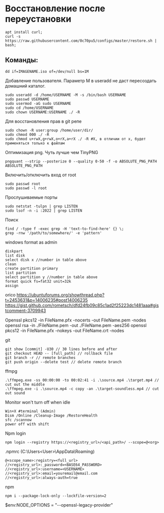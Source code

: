 # Восстановление после переустановки
```shell script
apt install curl;
curl -s https://raw.githubusercontent.com/0c70pu5/configs/master/restore.sh | bash;
```

## Команды:
```shell script
dd if=IMAGENAME.iso of=/dev/null bs=1M
```

Добавление пользователя. Параметр M в useradd не даст пересоздать домашний каталог.
```shell script
sudo useradd -d /home/USERNAME -M -s /bin/bash USERNAME
sudo passwd USERNAME
sudo usermod -aG sudo USERNAME
sudo cd /home/USERNAME
sudo chown USERNAME:USERNAME ./ -R
```

Для восстановления прав в git репе
```shell script
sudo chown -R user:group /home/user/dir/
sudo chmod 000 ./ -R
sudo chmod u+rwX,g+rwX,o+rX,a+rX ./ -R #X, в отличии от x, будет применяться только к файлам
```

Оптимизация png. Чуть лучше чем TinyPNG
```shell script
pngquant --strip --posterize 0 --quality 0-50 -f -o ABSOLUTE_PNG_PATH ABSOLUTE_PNG_PATH
```

Включить/отключить вход от root
```shell script
sudo passwd root
sudo passwd -l root
```

Прослушиваемые порты
```
sudo netstat -tulpn | grep LISTEN
sudo lsof -n -i :2022 | grep LISTEN
```

Поиск
```
find / -type f -exec grep -H 'text-to-find-here' {} \;
grep -rnw '/path/to/somewhere/' -e 'pattern'
```

windows format
as admin
```
diskpart
list disk
select disk x //number in table above
clean
create partition primary
list partition
select partition y //number in table above
format quick fs=fat32 unit=32k 
assign
```

orico 
https://ubuntuforums.org/showthread.php?t=2453631&p=14006235#post14006235
https://gist.github.com/rometsch/dfd24fb09c85c1ad2f25223dc1481aaa#gistcomment-3709943

Openssl pkcs12 -in FileName.pfx -nocerts -out FileName.pem -nodes
openssl rsa -in ./FileName.pem -out ./FileName.pem -aes256
openssl pkcs12 -in FileName.pfx -nokeys -out FileName.crt -nodes

git
```
git show [commit] -U30 // 30 lines before and after
git checkout HEAD -- [full_path] // rollback file
git branch -r // remote branches
git push origin --delete test // delete remote branch
```

ffmpg
```
.\ffmpeg.exe -ss 00:00:00 -to 00:02:41 -i .\source.mp4 .\target.mp4 // cut out the middle
.\ffmpeg.exe -i .\source.mp4 -c copy -an .\target-soundless.mp4 // cut out sound
```

Monitor won't turn off when idle
```
Win+X #terminal (Admin)
Dism /Online /Cleanup-Image /RestoreHealth
sfc /scannow
power off with shift
```

Npm login
```
npm login --registry https://<registry_url>/<api_path>/ --scope=@<org>
```

.npmrc (C:\Users\<User>\AppData\Roaming)
```
@<scope_name>:registry=<full_url>
//<registry_url>:_password=<BASE64_PASSWORD>
//<registry_url>:username=<USERNAME>
//<registry_url>:email=youremail@email.com
//<registry_url>:always-auth=true
```

npm
```
npm i --package-lock-only --lockfile-version=2
```

$env:NODE_OPTIONS = "--openssl-legacy-provider"
